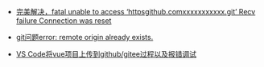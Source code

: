 - [完美解决，fatal unable to access ‘httpsgithub.comxxxxxxxxxxx.git’ Recv failure Connection was reset](https://blog.csdn.net/hggjjkk/article/details/130528271)

- [git问题error: remote origin already exists.](https://blog.csdn.net/weixin_43916997/article/details/123645376)

- [VS Code将vue项目上传到github/gitee过程以及报错调试](https://blog.csdn.net/JOEYHHH/article/details/120729475)

